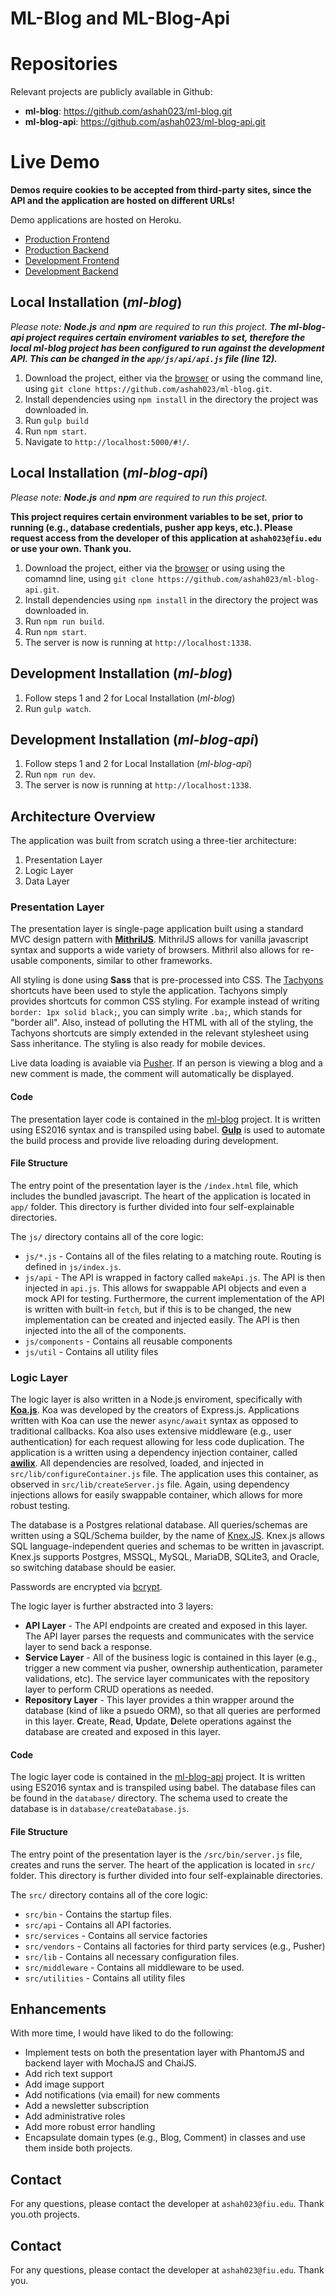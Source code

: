 # ML-Blog and ML-Blog-Api

# Repositories
Relevant projects are publicly available in Github:

* **ml-blog**: https://github.com/ashah023/ml-blog.git
* **ml-blog-api**: https://github.com/ashah023/ml-blog-api.git

# Live Demo

**Demos require cookies to be accepted from third-party sites, since the API and the application are hosted on different URLs!**

Demo applications are hosted on Heroku.

* [Production Frontend](https://ml-blog.herokuapp.com/)
* [Production Backend](https://ml-blog-api.herokuapp.com/)
* [Development Frontend](https://ml-blog-dev.herokuapp.com/)
* [Development Backend](https://ml-blog-api-dev.herokuapp.com/)

## Local Installation (_ml-blog_)

_Please note: **Node.js** and **npm** are required to run this project. **The ml-blog-api project requires certain enviroment variables to set, therefore the local ml-blog project has been configured to run against the development API. This can be changed in the `app/js/api/api.js` file (line 12).**_

1. Download the project, either via the [browser](https://github.com/ashah023/ml-blog) or using the command line, using `git clone https://github.com/ashah023/ml-blog.git`.
2. Install dependencies using `npm install` in the directory the project was downloaded in.
3. Run `gulp build`
4. Run `npm start`.
5. Navigate to `http://localhost:5000/#!/`.

## Local Installation (_ml-blog-api_)

_Please note: **Node.js** and **npm** are required to run this project._

**This project requires certain environment variables to be set, prior to running (e.g., database credentials, pusher app keys, etc.). Please request access from the developer of this application at `ashah023@fiu.edu` or use your own. Thank you.**


1. Download the project, either via the [browser](https://github.com/ashah023/ml-blog-api) or using using the comamnd line, using `git clone https://github.com/ashah023/ml-blog-api.git`.
2. Install dependencies using `npm install` in the directory the project was downloaded in.
3. Run `npm run build`.
4. Run `npm start`.
5. The server is now is running at `http://localhost:1338`.

## Development Installation (_ml-blog_)
1. Follow steps 1 and 2 for Local Installation (_ml-blog_)
2. Run `gulp watch`.

## Development Installation (_ml-blog-api_)
1. Follow steps 1 and 2 for Local Installation (_ml-blog-api_)
2. Run `npm run dev`.
3. The server is now is running at `http://localhost:1338`.

## Architecture Overview

The application was built from scratch using a three-tier architecture:
1. Presentation Layer
2. Logic Layer
3. Data Layer

### Presentation Layer

The presentation layer is single-page application built using a standard MVC design pattern with **[MithrilJS](https://mithril.js.org/)**. MithrilJS allows for vanilla javascript syntax and supports a wide variety of browsers. Mithril also allows for re-usable components, similar to other frameworks.

All styling is done using **Sass** that is pre-processed into CSS. The [Tachyons](http://tachyons.io/) shortcuts have been used to style the application. Tachyons simply provides shortcuts for common CSS styling. For example instead of writing `border: 1px solid black;`, you can simply write `.ba;`, which stands for "border all". Also, instead of polluting the HTML with all of the styling, the Tachyons shortcuts are simply extended in the relevant stylesheet using Sass inheritance. The styling is also ready for mobile devices.

Live data loading is avaiable via [Pusher](https://pusher.com/). If an person is viewing a blog and a new comment is made, the comment will automatically be displayed.

#### Code

The presentation layer code is contained in the [ml-blog](https://github.com/ashah023/ml-blog) project. It is written using ES2016 syntax and is transpiled using babel. **[Gulp](http://gulpjs.com/)** is used to automate the build process and provide live reloading during development.

#### File Structure

The entry point of the presentation layer is the `/index.html` file, which includes the bundled javascript. The heart of the application is located in `app/` folder. This directory is further divided into four self-explainable directories.

The `js/` directory contains all of the core logic:
* `js/*.js` - Contains all of the files relating to a matching route. Routing is defined in `js/index.js`.
* `js/api` - The API is wrapped in factory called `makeApi.js`. The API is then injected in `api.js`. This allows for swappable API objects and even a mock API for testing. Furthermore, the current implementation of the API is written with built-in `fetch`, but if this is to be changed, the new implementation can be created and injected easily. The API is then injected into the all of the components.
* `js/components` - Contains all reusable components
* `js/util` - Contains all utility files

### Logic Layer

The logic layer is also written in a Node.js enviroment, specifically with **[Koa.js](http://koajs.com/#)**. Koa was developed by the creators of Express.js. Applications written with Koa can use the newer `async/await` syntax as opposed to traditional callbacks. Koa also uses extensive middleware (e.g., user authentication) for each request allowing for less code duplication. The application is a written using a dependency injection container, called **[awilix](https://github.com/jeffijoe/awilix)**. All dependencies are resolved, loaded, and injected in `src/lib/configureContainer.js` file. The application uses this container, as observed in `src/lib/createServer.js` file. Again, using dependency injections allows for easily swappable container, which allows for more robust testing.

The database is a Postgres relational database. All queries/schemas are written using a SQL/Schema builder, by the name of [Knex.JS](http://knexjs.org/). Knex.js allows SQL language-independent queries and schemas to be written in javascript. Knex.js supports Postgres, MSSQL, MySQL, MariaDB, SQLite3, and Oracle, so switching database should be easier.

Passwords are encrypted via [bcrypt](https://www.npmjs.com/package/bcryptjs).

The logic layer is further abstracted into 3 layers:
* **API Layer** - The API endpoints are created and exposed in this layer. The API layer parses the requests and communicates with the service layer to send back a response.
* **Service Layer** - All of the business logic is contained in this layer (e.g., trigger a new comment via pusher, ownership authentication, parameter validations, etc). The service layer communicates with the repository layer to perform CRUD operations as needed.
* **Repository Layer** - This layer provides a thin wrapper around the database (kind of like a psuedo ORM), so that all queries are performed in this layer. **C**reate, **R**ead, **U**pdate, **D**elete operations against the database are created and exposed in this layer.

#### Code

The logic layer code is contained in the [ml-blog-api](https://github.com/ashah023/ml-blog-api) project. It is written using ES2016 syntax and is transpiled using babel. The database files can be found in the `database/` directory. The schema used to create the database is in `database/createDatabase.js`.

#### File Structure

The entry point of the presentation layer is the `/src/bin/server.js` file, creates and runs the server. The heart of the application is located in `src/` folder. This directory is further divided into four self-explainable directories.

The `src/` directory contains all of the core logic:
* `src/bin` - Contains the startup files.
* `src/api` - Contains all API factories.
* `src/services` - Contains all service factories
* `src/vendors` - Contains all factories for third party services (e.g., Pusher)
* `src/lib` - Contains all necessary configuration files.
* `src/middleware` - Contains all middleware to be used.
* `src/utilities` - Contains all utility files

## Enhancements

With more time, I would have liked to do the following:

* Implement tests on both the presentation layer with PhantomJS and backend layer with MochaJS and ChaiJS.
* Add rich text support
* Add image support
* Add notifications (via email) for new comments
* Add a newsletter subscription
* Add administrative roles
* Add more robust error handling
* Encapsulate domain types (e.g., Blog, Comment) in classes and use them inside both projects.

## Contact

For any questions, please contact the developer at `ashah023@fiu.edu`. Thank you.oth projects.

## Contact

For any questions, please contact the developer at `ashah023@fiu.edu`. Thank you.